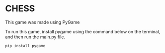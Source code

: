 # CHESS
This game was made using PyGame

To run this game, install pygame using the command below on the terminal, and then run the main.py file.
```
pip install pygame
```
